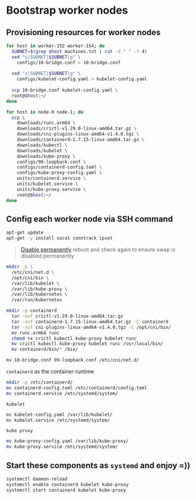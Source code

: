 # Bootstrap worker nodes
## Provisioning resources for worker nodes
```bash
for host in worker-152 worker-154; do
  SUBNET=$(grep $host machines.txt | cut -d " " -f 4)
  sed "s|SUBNET|$SUBNET|g" \
    configs/10-bridge.conf > 10-bridge.conf 
    
  sed "s|SUBNET|$SUBNET|g" \
    configs/kubelet-config.yaml > kubelet-config.yaml
    
  scp 10-bridge.conf kubelet-config.yaml \
  root@$host:~/
done
```

```bash
for host in node-0 node-1; do
  scp \
    downloads/runc.arm64 \
    downloads/crictl-v1.29.0-linux-amd64.tar.gz \
    downloads/cni-plugins-linux-amd64-v1.4.0.tgz \
    downloads/containerd-1.7.15-linux-amd64.tar.gz \
    downloads/kubectl \
    downloads/kubelet \
    downloads/kube-proxy \
    configs/99-loopback.conf \
    configs/containerd-config.toml \
    configs/kube-proxy-config.yaml \
    units/containerd.service \
    units/kubelet.service \
    units/kube-proxy.service \
    root@$host:~/
done
```
## Config each worker node via SSH command

```bash
apt-get update
apt-get -y install socat conntrack ipset
```

> [Disable permanently](https://askubuntu.com/questions/440326/how-can-i-turn-off-swap-permanently)
> reboot and check again to ensure swap is disabled permanently

```bash
mkdir -p \
  /etc/cni/net.d \
  /opt/cni/bin \
  /var/lib/kubelet \
  /var/lib/kube-proxy \
  /var/lib/kubernetes \
  /var/run/kubernetes
```

```bash
mkdir -p containerd
  tar -xvf crictl-v1.29.0-linux-amd64.tar.gz
  tar -xvf containerd-1.7.15-linux-amd64.tar.gz -C containerd
  tar -xvf cni-plugins-linux-amd64-v1.4.0.tgz -C /opt/cni/bin/
  mv runc.arm64 runc
  chmod +x crictl kubectl kube-proxy kubelet runc 
  mv crictl kubectl kube-proxy kubelet runc /usr/local/bin/
  mv containerd/bin/* /bin/
```

```bash
mv 10-bridge.conf 99-loopback.conf /etc/cni/net.d/
```

`containerd` as the container runtime
```bash
mkdir -p /etc/containerd/
mv containerd-config.toml /etc/containerd/config.toml
mv containerd.service /etc/systemd/system/
```
`kubelet`
```bash
mv kubelet-config.yaml /var/lib/kubelet/
mv kubelet.service /etc/systemd/system/
```
`kube proxy`
```bash
mv kube-proxy-config.yaml /var/lib/kube-proxy/
mv kube-proxy.service /etc/systemd/system/
```
## Start these components as `systemd` and enjoy =))
```bash
systemctl daemon-reload
systemctl enable containerd kubelet kube-proxy
systemctl start containerd kubelet kube-proxy
```